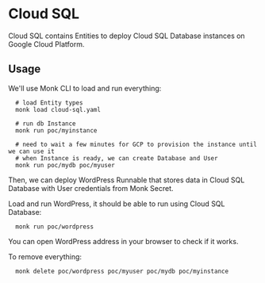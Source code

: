 # Cloud SQL

Cloud SQL contains Entities to deploy Cloud SQL Database instances on Google Cloud Platform.

## Usage

We'll use Monk CLI to load and run everything:

      # load Entity types
      monk load cloud-sql.yaml

      # run db Instance
      monk run poc/myinstance

      # need to wait a few minutes for GCP to provision the instance until we can use it
      # when Instance is ready, we can create Database and User
      monk run poc/mydb poc/myuser

Then, we can deploy WordPress Runnable that stores data in Cloud SQL Database
with User credentials from Monk Secret.

Load and run WordPress, it should be able to run using Cloud SQL Database:

      monk run poc/wordpress

You can open WordPress address in your browser to check if it works.

To remove everything:

      monk delete poc/wordpress poc/myuser poc/mydb poc/myinstance
